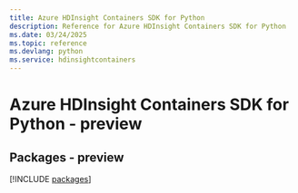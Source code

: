 ```yaml
---
title: Azure HDInsight Containers SDK for Python
description: Reference for Azure HDInsight Containers SDK for Python
ms.date: 03/24/2025
ms.topic: reference
ms.devlang: python
ms.service: hdinsightcontainers
---
```

# Azure HDInsight Containers SDK for Python - preview
## Packages - preview
[!INCLUDE [packages](hdinsight-containers-index.md)]